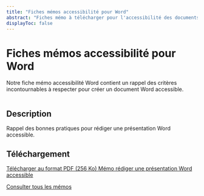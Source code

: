 ```yaml
---
title: "Fiches mémos accessibilité pour Word"
abstract: "Fiches mémo à télécharger pour l'accessibilité des documents Word"
displayToc: false
---
```


# Fiches mémos accessibilité pour Word

Notre fiche mémo accessibilité Word contient un rappel des critères incontournables à respecter pour créer un document Word accessible.

<div class="row">
  <div class="col-3">
    <p class="border-end">
      <img src="../../../articles/images/memos/memo-word.png" alt="">
    </p>
  </div>
  <div class="col-xl-9">  
    <h2 id="desc-word">Description</h2>
    <p>Rappel des bonnes pratiques pour rédiger une présentation Word accessible.</p>
    <h2 id="tele-word">Téléchargement</h2>
    <p>      
      <a href="../../../res/memos/word/Memo-Word-Orange.pdf" class="btn btn-secondary">
        Télécharger au format PDF (256 Ko)
        <span class="visually-hidden">Mémo rédiger une présentation Word accessible</span>
      </a>
    </p>
  </div>
</div>

[Consulter tous les mémos](../../../articles/memo-accessibilite/)

